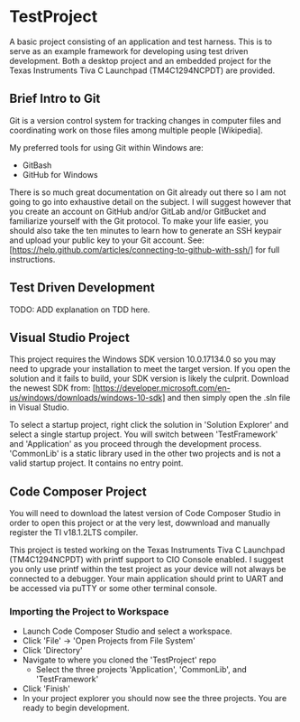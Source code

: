 # TestProject
A basic project consisting of an application and test harness. This is to serve as an example framework for developing using test driven development. Both a desktop project and an embedded project for the Texas Instruments Tiva C Launchpad (TM4C1294NCPDT) are provided.

## Brief Intro to Git

Git is a version control system for tracking changes in computer files and coordinating work on those files among multiple people [Wikipedia]. 

My preferred tools for using Git within Windows are:
  - GitBash
  - GitHub for Windows

There is so much great documentation on Git already out there so I am not going to go into exhaustive detail on the subject. I will suggest however that you create an account on GitHub and/or GitLab and/or GitBucket and familiarize yourself with the Git protocol. To make your life easier, you should also take the ten minutes to learn how to generate an SSH keypair and upload your public key to your Git account. See: [https://help.github.com/articles/connecting-to-github-with-ssh/] for full instructions. 

## Test Driven Development

TODO: ADD explanation on TDD here. 

## Visual Studio Project

This project requires the Windows SDK version 10.0.17134.0 so you may need to upgrade your installation to meet the target version. If you open the solution and it fails to build, your SDK version is likely the culprit. Download the newest SDK from: [https://developer.microsoft.com/en-us/windows/downloads/windows-10-sdk] and then simply open the .sln file in Visual Studio.

To select a startup project, right click the solution in 'Solution Explorer' and select a single startup project. You will switch between 'TestFramework' and 'Application' as you proceed through the development process. 'CommonLib' is a static library used in the other two projects and is not a valid startup project. It contains no entry point. 

## Code Composer Project

You will need to download the latest version of Code Composer Studio in order to open this project or at the very lest, dowwnload and manually register the TI v18.1.2LTS compiler. 

This project is tested working on the Texas Instruments Tiva C Launchpad (TM4C1294NCPDT) with printf support to CIO Console enabled. I suggest you only use printf within the test project as your device will not always be connected to a debugger. Your main application should print to UART and be accessed via puTTY or some other terminal console.

### Importing the Project to Workspace
  - Launch Code Composer Studio and select a workspace. 
  - Click 'File' -> 'Open Projects from File System'
  - Click 'Directory'
  - Navigate to where you cloned the 'TestProject' repo 
    - Select the three projects 'Application', 'CommonLib', and 'TestFramework'
  - Click 'Finish'
  - In your project explorer you should now see the three projects. You are ready to begin development. 
